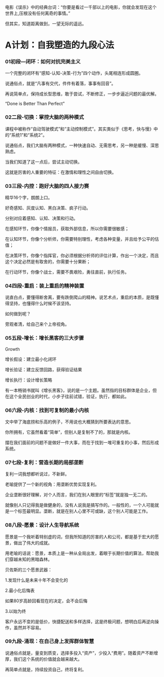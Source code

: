
电影《误杀》中的经典台词：“你要是看过一千部以上的电影，你就会发现在这个世界上,压根没有任何离奇的事情。”

但其实，知道距离做到，一望无际的遥远。

# A计划：自我塑造的九段心法

### 01初段—闭环：如何对抗完美主义

一个完整的闭环有“感知-认知-决策-行为”四个动作，头尾相连形成圆圈。

说通俗点，就是“凡事有交代，件件有着落，事事有回音”。

再说简单点，保持成长型思维，敢于尝试，不断修正，一步步逼近问题的最优解。

“Done is Better Than Perfect"

### 02二段-切换：掌控大脑的两种模式

课程中被称作“自动驾驶模式”和“主动控制模式”。其实类似于《思考，快与慢》中的“系统1”和“系统2”。

说通俗点，我们大脑有两种模式，一种快速自动、无需思考，另一种是缓慢、深思熟虑。

当我们知道了这一点后，尝试主动切换。

这就是厉害的人重要的特征：在激情和理性之间自由切换。

### 03三段-内控：跑好大脑的四人接力赛

精华16个字，朗朗上口。

好奇感知、灰度认知、黑白决策、疯子行动。

分别对应着感知、认知、决策和行动。

在感知环节，你像个情报员，获取外部信息，所以你需要很敏感；                     

在认知环节，你像个分析师，你需要特别理性，考虑各种变量，并且给予公平的估值；

在决策环节，你像个指挥官，你必须根据分析师的评估计算，作出一个决定，而且这个决定必然是有取舍的，你需要十分果断；

在行动环节，你像个战士，需要不畏艰险，勇往直前，执行任务。


### 04四段-重启：装上重启的精神装置

说直白点，要懂得断舍离，要有跌倒爬山的精神。说艺术点，重启的本质，是既懂得坚持，也懂得什么时候不该坚持。

如何做到呢？

旁观者清，给自己来个上帝视角。

### 05五段-增长：增长黑客的三大步骤

Growth

增长假设：建立最小化闭环

增长验证：建立反馈回路，获得验证结果

增长执行：设计增长策略

有一本畅销书就叫《增长黑客》，说的是一个主题。虽然指的目标群体是企业，但在这个全民创业的时代，小步子往前试错，验证，执行，都如此。


### 06六段-内核：找到可复制的最小内核

文中举了海底捞和乐高的例子，不用说也大概猜到所要表达的意思。

你所拥有，它虽然看着“简单”，但别人是复制不了的，那就是内核。

摆在我们面前的问题不是做好一件大事，而在于找到一堆可重复的小事，然后形成系统。


### 07七段-复利：营造长期的局部垄断

复利一词我想都听说过，不新鲜。

老喻提供了一个新的视角：用垄断优势实现复利。

企业垄断很好理解，对个人而言，我们在别人眼里的“标签”就是独一无二的。

就像别人只记得我是做健身的，没有人说我是搞写作的。一般性的，一个人可能就是一个标签最明显。垄断，就是在别人心里不可或缺，这个别人可能是工作。


### 08八段-愿景：设计人生导航系统

愿景是一个我听着特别虚的词，但我所知道的厉害的人和公司，都是基于宏大的愿景，做出了伟大的成就。

用老喻的话说：愿景，本质上是一种从全局出发，着眼于长期价值的算法，帮助我们穿越未知的黑暗森林。

贝佐斯的三个愿景武器：

1.发现什么是未来十年不会变化的

2.最小化后悔表

如果80岁高龄回看现在的决定，会不会后悔

3.以始为终

客户永远不变的是低价，快捷配送和多样选择，这是终极问题，想明白后再逆向操作，虽然并不容易。


### 09九段-涌现：在自己身上发挥群体智慧

说通俗点就是，量变到质变，选择多投入“资产”，少投入“费用”。随着资产不断增厚，我们这个系统的价值就会越来越大。

再简单点就是，持续投资自己，终将复利。
